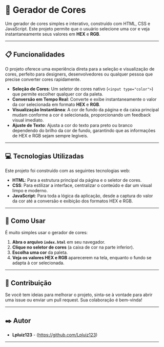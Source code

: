 # 🎨 Gerador de Cores

Um gerador de cores simples e interativo, construído com HTML, CSS e JavaScript. Este projeto permite que o usuário selecione uma cor e veja instantaneamente seus valores em **HEX** e **RGB**.

---

## 📋 Funcionalidades

O projeto oferece uma experiência direta para a seleção e visualização de cores, perfeito para designers, desenvolvedores ou qualquer pessoa que precise converter cores rapidamente.

* **Seleção de Cores**: Um seletor de cores nativo (`<input type="color">`) que permite escolher qualquer cor da paleta.
* **Conversão em Tempo Real**: Converte e exibe instantaneamente o valor da cor selecionada em formato **HEX** e **RGB**.
* **Visualização Instantânea**: A cor de fundo da página e da caixa principal mudam conforme a cor é selecionada, proporcionando um feedback visual imediato.
* **Ajuste de Texto**: Ajusta a cor do texto para preto ou branco dependendo do brilho da cor de fundo, garantindo que as informações de HEX e RGB sejam sempre legíveis.

---

## 💻 Tecnologias Utilizadas

Este projeto foi construído com as seguintes tecnologias web:

* **HTML**: Para a estrutura principal da página e o seletor de cores.
* **CSS**: Para estilizar a interface, centralizar o conteúdo e dar um visual limpo e moderno.
* **JavaScript**: Para toda a lógica da aplicação, desde a captura do valor da cor até a conversão e exibição dos formatos HEX e RGB.

---

## 🚀 Como Usar

É muito simples usar o gerador de cores:

1.  **Abra o arquivo `index.html`** em seu navegador.
2.  **Clique no seletor de cores** (a caixa de cor na parte inferior).
3.  **Escolha uma cor** da paleta.
4.  **Veja os valores HEX e RGB** aparecerem na tela, enquanto o fundo se adapta à cor selecionada.

---


## 🤝 Contribuição

Se você tem ideias para melhorar o projeto, sinta-se à vontade para abrir uma issue ou enviar um pull request. Sua colaboração é bem-vinda!

---

## ✒️ Autor

* **Lpluiz123** - (https://github.com/Lpluiz123)

---

